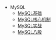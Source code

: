- MySQL
  - [MySQL基础](/数据库/MySQL/MySQL基础.md)
  - [MySQL核心机制](/数据库/MySQL/MySQL核心机制.md)
  - [MySQL实战](/数据库/MySQL/MySQL实战.md)
  - [MySQL八股](/数据库/MySQL/MySQL八股.md)